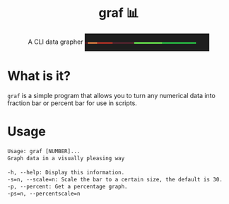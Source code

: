<h1 align="center">graf 📊</h1>

<p align="center">A CLI data grapher</center>

<img align="center" src="graf.png">

# What is it?

```graf``` is a simple program that allows you to turn any numerical data into fraction bar or percent bar for use in scripts.

# Usage

```
Usage: graf [NUMBER]...
Graph data in a visually pleasing way

-h, --help: Display this information.
-s=n, --scale=n: Scale the bar to a certain size, the default is 30.
-p, --percent: Get a percentage graph.
-ps=n, --percentscale=n
```
